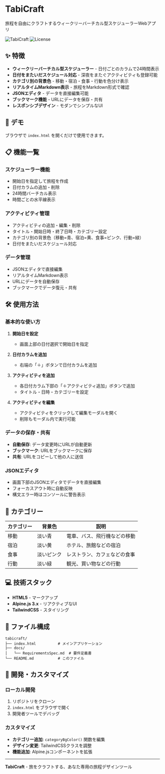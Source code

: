 # TabiCraft

旅程を自由にクラフトするウィークリーバーチカル型スケジューラーWebアプリ

![TabiCraft](https://img.shields.io/badge/Status-Ready-green)
![License](https://img.shields.io/badge/License-MIT-blue)

## ✨ 特徴

- **ウィークリーバーチカル型スケジューラー** - 日付ごとのカラムで24時間表示
- **日付をまたいだスケジュール対応** - 深夜をまたぐアクティビティも登録可能
- **カテゴリ別の背景色** - 移動・宿泊・食事・行動を色分け表示
- **リアルタイムMarkdown表示** - 旅程をMarkdown形式で確認
- **JSONエディタ** - データを直接編集可能
- **ブックマーク機能** - URLにデータを保存・共有
- **レスポンシブデザイン** - モダンでシンプルなUI

## 🚀 デモ

ブラウザで `index.html` を開くだけで使用できます。

## 📋 機能一覧

### スケジューラー機能
- 開始日を指定して旅程を作成
- 日付カラムの追加・削除
- 24時間バーチカル表示
- 時間ごとの水平線表示

### アクティビティ管理
- アクティビティの追加・編集・削除
- タイトル・開始日時・終了日時・カテゴリー設定
- カテゴリ別の背景色（移動=青、宿泊=黄、食事=ピンク、行動=緑）
- 日付をまたいだスケジュール対応

### データ管理
- JSONエディタで直接編集
- リアルタイムMarkdown表示
- URLにデータを自動保存
- ブックマークでデータ復元・共有

## 🛠️ 使用方法

### 基本的な使い方

1. **開始日を設定**
   - 画面上部の日付選択で開始日を指定

2. **日付カラムを追加**
   - 右端の「＋」ボタンで日付カラムを追加

3. **アクティビティを追加**
   - 各日付カラム下部の「＋アクティビティ追加」ボタンで追加
   - タイトル・日時・カテゴリーを設定

4. **アクティビティを編集**
   - アクティビティをクリックして編集モーダルを開く
   - 削除もモーダル内で実行可能

### データの保存・共有

- **自動保存**: データ変更時にURLが自動更新
- **ブックマーク**: URLをブックマークに保存
- **共有**: URLをコピーして他の人に送信

### JSONエディタ

- 画面下部のJSONエディタでデータを直接編集
- フォーカスアウト時に自動反映
- 構文エラー時はコンソールに警告表示

## 🎨 カテゴリー

| カテゴリー | 背景色 | 説明 |
|-----------|--------|------|
| 移動 | 淡い青 | 電車、バス、飛行機などの移動 |
| 宿泊 | 淡い黄 | ホテル、旅館などの宿泊 |
| 食事 | 淡いピンク | レストラン、カフェなどの食事 |
| 行動 | 淡い緑 | 観光、買い物などの行動 |

## 💻 技術スタック

- **HTML5** - マークアップ
- **Alpine.js 3.x** - リアクティブなUI
- **TailwindCSS** - スタイリング

## 📁 ファイル構成

```
tabicraft/
├── index.html          # メインアプリケーション
├── docs/
│   └── RequirementsSpec.md  # 要件定義書
└── README.md           # このファイル
```

## 🔧 開発・カスタマイズ

### ローカル開発

1. リポジトリをクローン
2. `index.html` をブラウザで開く
3. 開発者ツールでデバッグ

### カスタマイズ

- **カテゴリー追加**: `categoryBgColor()` 関数を編集
- **デザイン変更**: TailwindCSSクラスを調整
- **機能追加**: Alpine.jsコンポーネントを拡張


---

**TabiCraft** - 旅をクラフトする、あなた専用の旅程デザインツール